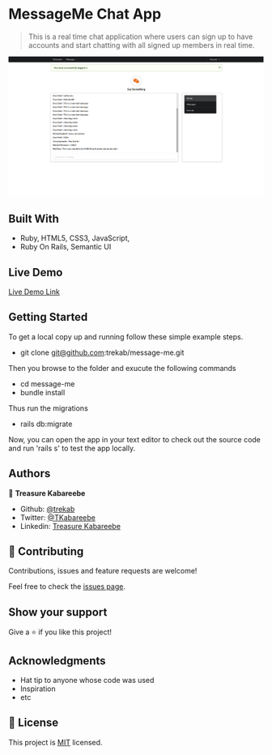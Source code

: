 # MessageMe Chat App

> This is a real time chat application where users can sign up to have accounts and start chatting with all signed up members in real time.

![screenshot](./message-me3.png)

## Built With

- Ruby, HTML5, CSS3, JavaScript,
- Ruby On Rails, Semantic UI

## Live Demo

[Live Demo Link](https://trekab-message-me.herokuapp.com)


## Getting Started

To get a local copy up and running follow these simple example steps.
- git clone git@github.com:trekab/message-me.git

Then you browse to the folder and exucute the following commands
- cd message-me
- bundle install

Thus run the migrations
- rails db:migrate

Now, you can open the app in your text editor to check out the source code and run 'rails s' to test the app locally.

## Authors

👤 **Treasure Kabareebe**

- Github: [@trekab](https://github.com/trekab)
- Twitter: [@TKabareebe](https://twitter.com/TKabareebe)
- Linkedin: [Treasure Kabareebe](https://www.linkedin.com/in/treasure-kabareebe/)

## 🤝 Contributing

Contributions, issues and feature requests are welcome!

Feel free to check the [issues page](issues/).

## Show your support

Give a ⭐️ if you like this project!

## Acknowledgments

- Hat tip to anyone whose code was used
- Inspiration
- etc

## 📝 License

This project is [MIT](lic.url) licensed.
